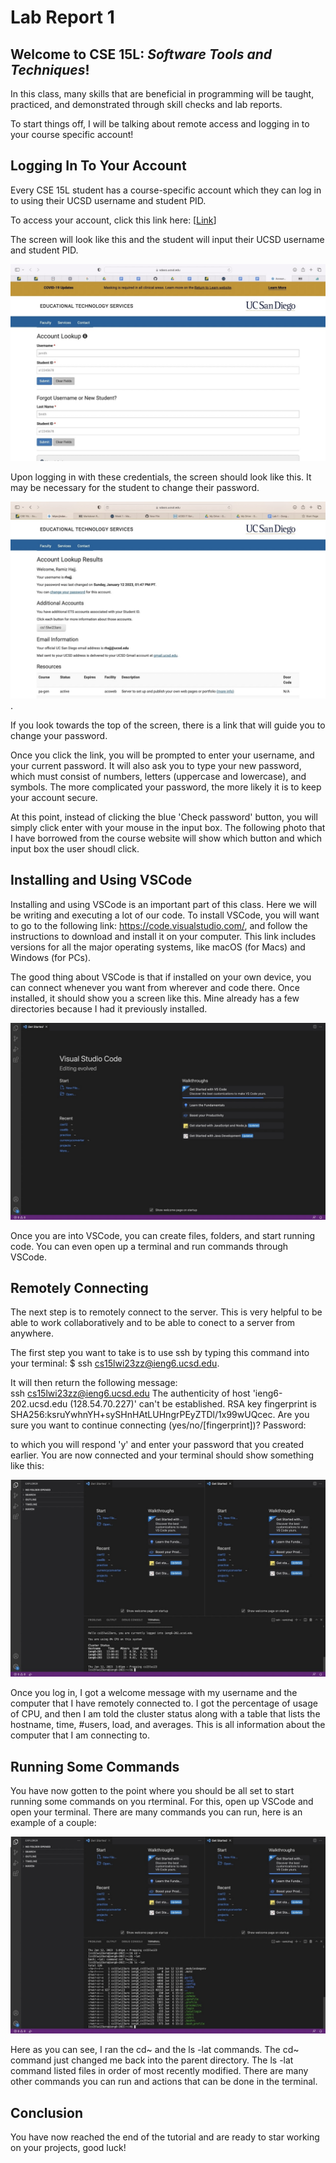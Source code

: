 # Lab Report 1
## Welcome to CSE 15L: *Software Tools and Techniques*!  

In this class, many skills that are beneficial in programming will be taught, practiced, and demonstrated through skill checks and lab reports.
  
  
To start things off, I will be talking about remote access and logging in to your course specific account!  
  
  
## Logging In To Your Account  
  
Every CSE 15L student has a course-specific account which they can log in to using their UCSD username and student PID.   

To access your account, click this link here: [[Link](https://sdacs.ucsd.edu/~icc/index.php)] 

The screen will look like this and the student will input their UCSD username and student PID.    

![Image](account2.jpeg)
  
 Upon logging in with these credentials, the screen should look like this. It may be necessary for the student to change their password.

![Image](account.jpeg). 

If you look towards the top of the screen, there is a link that will guide you to change your password.   

Once you click the link, you will be prompted to enter your username, and your current password. It will also ask you to type your new password, which must consist of numbers, letters (uppercase and lowercase), and symbols. The more complicated your password, the more likely it is to keep your account secure.   

At this point, instead of clicking the blue 'Check password' button, you will simply click enter with your mouse in the input box. The following photo that I have borrowed from the course website will show which button and which input box the user shoudl click.    


## Installing and Using VSCode

Installing and using VSCode is an important part of this class. Here we will be writing and executing a lot of our code. To install VSCode, you will want to go to the following link: https://code.visualstudio.com/, and follow the instructions to download and install it on your computer. This link includes versions for all the major operating systems, like macOS (for Macs) and Windows (for PCs).     

The good thing about VSCode is that if installed on your own device, you can connect whenever you want from wherever and code there. Once installed, it should show you a screen like this. Mine already has a few directories because I had it previously installed.   
  
  
![Image](vscode.jpeg)  
  
Once you are into VSCode, you can create files, folders, and start running code. You can even open up a terminal and run commands through VSCode.
  
## Remotely Connecting
  
The next step is to remotely connect to the server. This is very helpful to be able to work collaboratively and to be able to conect to a server from anywhere.   

The first step you want to take is to use ssh by typing this command into your terminal: $ ssh cs15lwi23zz@ieng6.ucsd.edu.   

It will then return the following message:   
ssh cs15lwi23zz@ieng6.ucsd.edu
The authenticity of host 'ieng6-202.ucsd.edu (128.54.70.227)' can't be established.
RSA key fingerprint is SHA256:ksruYwhnYH+sySHnHAtLUHngrPEyZTDl/1x99wUQcec.
Are you sure you want to continue connecting (yes/no/[fingerprint])? 
Password:  

to which you will respond 'y' and enter your password that you created earlier. You are now connected and your terminal should show something like this:   
  
![Image](vscode2.jpeg)  
  
Once you log in, I got a welcome message with my username and the computer that I have remotely connected to. I got the percentage of usage of CPU, and then I am told the cluster status along with a table that lists the hostname, time, #users, load, and averages. This is all information about the computer that I am connecting to. 

  
## Running Some Commands  
  
You have now gotten to the point where you should be all set to start running some commands on you rterminal. For this, open up VSCode and open your terminal. There are many commands you can run, here is an example of a couple:   
  
![Image](commands.jpeg)  
  
Here as you can see, I ran the cd~ and the ls -lat commands. The cd~ command just changed me back into the parent directory. The ls -lat command listed files in order of most recently modified. There are many other commands you can run and actions that can be done in the terminal. 

## Conclusion  
You have now reached the end of the tutorial and are ready to star working on your projects, good luck!






